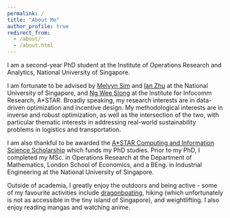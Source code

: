 ```yaml
---
permalink: /
title: "About Me"
author_profile: true
redirect_from: 
  - /about/
  - /about.html
---
```


I am a second-year PhD student at the Institute of Operations Research and Analytics, National University of Singapore. 

I am fortunate to be advised by [Melvyn Sim](https://discovery.nus.edu.sg/768-melvyn-sim) and [Ian Zhu](https://www.ianyzhu.com/) at the National University of Singapore, and [Ng Wee Siong](https://wsiong.github.io/) at the Institute for Infocomm Research, A*STAR.
Broadly speaking, my research interests are in data-driven optimization and incentive design. My methodological interests are in inverse and robust optimization, as well as the intersection of the two, with particular thematic interests in addressing real-world sustainability problems in logistics and transportation.

I am also thankful to be awarded the [A*STAR Computing and Information Science Scholarship](https://www.a-star.edu.sg/Scholarships/for-graduate-studies/a-star-cis-scholarship) which funds my PhD studies. Prior to my PhD, I completed my MSc. in Operations Research at the Department of Mathematics, London School of Economics, and a BEng. in Industrial Engineering at the National University of Singapore. 

Outside of academia, I greatly enjoy the outdoors and being active - some of my favourite activities include [dragonboating](https://en.wikipedia.org/wiki/Dragon_boat), hiking (which unfortunately is not as accessible in the tiny island of Singapore), and weightlifting. I also enjoy reading mangas and watching anime.

